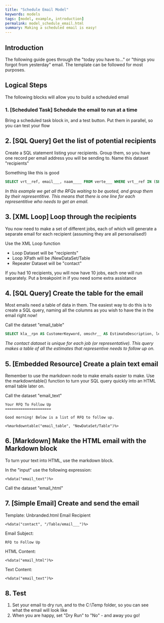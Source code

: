 ```yaml
---
title: "Schedule Email Model"
keywords: models
tags: [model, example, introduction]
permalink: model_schedule_email.html
summary: Making a scheduled email is easy!
---
```


## Introduction

The following guide goes through the "today you have to..." or "things you forgot from yesterday" email. The template can be followed for most purposes.

## Logical Steps

The following blocks will allow you to build a scheduled email

### 1. [Scheduled Task] Schedule the email to run at a time

Bring a scheduled task block in, and a test button. Put them in parallel, so you can test your flow

## 2. [SQL Query] Get the list of potential recipients

Create a SQL statement listing your recipients. Group them, so you have one record per email address you will be sending to. Name this dataset "recipients"

Something like this is good

```SQL
SELECT vrt__ref, email___, naam____ FROM verte___ WHERE vrt__ref IN (SELECT vrt__ref FROM v1bon___ WHERE tst__ref='0500')
```

*In this example we get all the RFQs waiting to be quoted, and group them by their representitive. This means that there is one line for each representitive who needs to get an email.*

## 3. [XML Loop] Loop through the recipients

You now need to make a set of different jobs, each of which will generate a separate email for each recipient (assuming they are all personalised!)

Use the XML Loop function

- Loop Dataset will be "recipients"
- Loop XPath will be /NewDataSet/Table
- Repeater Dataset will be "contact"

If you had 10 recipients, you will now have 10 jobs, each one will run separately. Put a breakpoint in if you need some extra assistance

## 4. [SQL Query] Create the table for the email

Most emails need a table of data in them. The easiest way to do this is to create a SQL query, naming all the columns as you wish to have the in the email right now!

Call the dataset "email_table"

```SQL
SELECT kla__rpn AS CustomerKeyword, omschr__ AS EstimateDescription, leverdat AS DesiredDate FROM v1bon___ WHERE vrt__ref='<#dataset="contact" xpath="/Table/vrt__ref">' AND tst__ref='0500'
 ```

 *The contact dataset is unique for each job (or representative). This query makes a table of all the estimates that representive needs to follow up on.*

## 5. [Embedded Resource] Create a plain text email

Remember to use the markdown node to make emails easier to make. Use the markdowntable() function to turn your SQL query quickly into an HTML email table later on.

Call the dataset "email_text"

```
Your RFQ To Follow Up
=====================

Good morning! Below is a list of RFQ to follow up.

<%markdowntable("email_table", "NewDataSet/Table")%>

```

## 6. [Markdown] Make the HTML email with the Markdown block

To turn your text into HTML, use the markdown block.

In the "input" use the following expression:

```
<%data("email_text")%>
```

Call the dataset "email_html"

## 7. [Simple Email] Create and send the email

Template: Unbranded.html
Email Recipient

```
<%data("contact", "/Table/email___")%>
```

Email Subject:

```
RFQ to Follow Up
```

HTML Content:

```
<%data("email_html")%>
```

Text Content:

```
<%data("email_text")%>
```

## 8. Test

1. Set your email to dry run, and to the C:\Temp folder, so you can see what the email will look like
2. When you are happy, set "Dry Run" to "No" - and away you go!